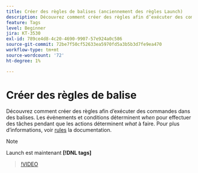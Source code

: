 ```yaml
---
title: Créer des règles de balises (anciennement des règles Launch)
description: Découvrez comment créer des règles afin d’exécuter des commandes dans des balises. Les événements et les conditions déterminent *quand* faire des choses tandis que les actions déterminent *quoi* faire.
feature: Tags
level: Beginner
jira: KT-3530
exl-id: 789ce4d8-4c20-4690-9907-57e924a0c586
source-git-commit: 72be7f50cf52633ea5970fd5a3b5b3d7fe9ea470
workflow-type: tm+mt
source-wordcount: '72'
ht-degree: 1%

---
```


# Créer des règles de balise

Découvrez comment créer des règles afin d’exécuter des commandes dans des balises. Les événements et conditions déterminent *when* pour effectuer des tâches pendant que les actions déterminent *what* à faire. Pour plus d’informations, voir [rules](https://experienceleague.adobe.com/docs/experience-platform/tags/ui/rules.html?lang=fr) la documentation.

>[!NOTE]
>
> Launch est maintenant **[!DNL tags]**

>[!VIDEO](https://video.tv.adobe.com/v/28730/?learn=on)
